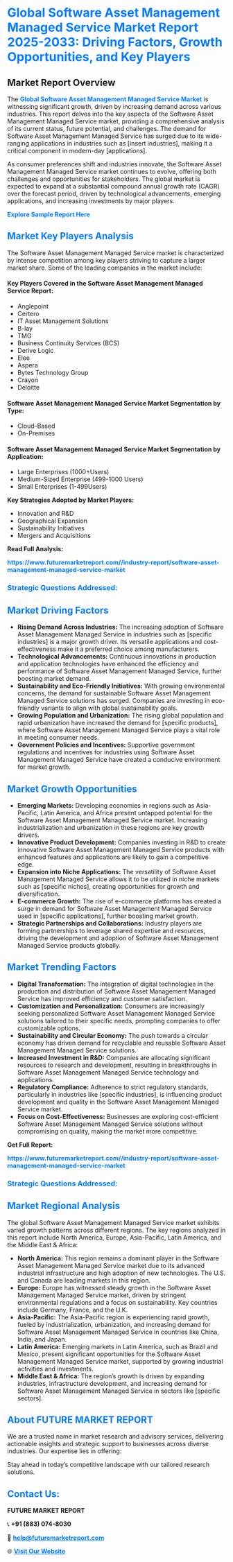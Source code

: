<h1 style="color: #007BFF;">Global Software Asset Management Managed Service Market Report 2025-2033: Driving Factors, Growth Opportunities, and Key Players</h1>

<section id="overview">
<h2>Market Report Overview</h2>
<p>The <a href="https://www.futuremarketreport.com//industry-report/software-asset-management-managed-service-market" style="color: #007BFF; text-decoration: none;"><strong>Global Software Asset Management Managed Service Market</strong></a> is witnessing significant growth, driven by increasing demand across various industries. This report delves into the key aspects of the Software Asset Management Managed Service market, providing a comprehensive analysis of its current status, future potential, and challenges. The demand for Software Asset Management Managed Service has surged due to its wide-ranging applications in industries such as [insert industries], making it a critical component in modern-day [applications].</p>
<p>As consumer preferences shift and industries innovate, the Software Asset Management Managed Service market continues to evolve, offering both challenges and opportunities for stakeholders. The global market is expected to expand at a substantial compound annual growth rate (CAGR) over the forecast period, driven by technological advancements, emerging applications, and increasing investments by major players.</p>
</section>

<section id="overview">
<p><a href="https://www.futuremarketreport.com//request-sample/reportId=51912" style="color: #007BFF; text-decoration: none;"><strong>Explore Sample Report Here</strong></a></p>
</section>

<section id="key-players">
<h2 style="color: #007BFF;">Market Key Players Analysis</h2>
<p>The Software Asset Management Managed Service market is characterized by intense competition among key players striving to capture a larger market share. Some of the leading companies in the market include:</p>
<h4>Key Players Covered in the Software Asset Management Managed Service Report:</h4>
<ul><li>Anglepoint</li><li>Certero</li><li>IT Asset Management Solutions</li><li>B-lay</li><li>TMG</li><li>Business Continuity Services (BCS)</li><li>Derive Logic</li><li>Elee</li><li>Aspera</li><li>Bytes Technology Group</li><li>Crayon</li><li>Deloitte</li></ul>
<h4>Software Asset Management Managed Service Market Segmentation by Type:</h4>
<ul><li>Cloud-Based</li><li>On-Premises</li></ul>

<h4>Software Asset Management Managed Service Market Segmentation by Application:</h4>
<ul><li>Large Enterprises (1000+Users)</li><li>Medium-Sized Enterprise (499-1000 Users)</li><li>Small Enterprises (1-499Users)</li></ul>
<p><strong>Key Strategies Adopted by Market Players:</strong></p>
<ul>
<li>Innovation and R&D</li>
<li>Geographical Expansion</li>
<li>Sustainability Initiatives</li>
<li>Mergers and Acquisitions</li>
</ul>
</section>

<section>
<p><strong>Read Full Analysis: </strong></p><a href="https://www.futuremarketreport.com//industry-report/software-asset-management-managed-service-market" style="color: #007BFF; text-decoration: none;"><strong>https://www.futuremarketreport.com//industry-report/software-asset-management-managed-service-market</strong></a>
<h3 style="color: #007BFF;">Strategic Questions Addressed:</h3>
</section>

<section id="driving-factors">
<h2 style="color: #007BFF;">Market Driving Factors</h2>
<ul>
<li><strong>Rising Demand Across Industries:</strong> The increasing adoption of Software Asset Management Managed Service in industries such as [specific industries] is a major growth driver. Its versatile applications and cost-effectiveness make it a preferred choice among manufacturers.</li>
<li><strong>Technological Advancements:</strong> Continuous innovations in production and application technologies have enhanced the efficiency and performance of Software Asset Management Managed Service, further boosting market demand.</li>
<li><strong>Sustainability and Eco-Friendly Initiatives:</strong> With growing environmental concerns, the demand for sustainable Software Asset Management Managed Service solutions has surged. Companies are investing in eco-friendly variants to align with global sustainability goals.</li>
<li><strong>Growing Population and Urbanization:</strong> The rising global population and rapid urbanization have increased the demand for [specific products], where Software Asset Management Managed Service plays a vital role in meeting consumer needs.</li>
<li><strong>Government Policies and Incentives:</strong> Supportive government regulations and incentives for industries using Software Asset Management Managed Service have created a conducive environment for market growth.</li>
</ul>
</section>

<section id="growth-opportunities">
<h2 style="color: #007BFF;">Market Growth Opportunities</h2>
<ul>
<li><strong>Emerging Markets:</strong> Developing economies in regions such as Asia-Pacific, Latin America, and Africa present untapped potential for the Software Asset Management Managed Service market. Increasing industrialization and urbanization in these regions are key growth drivers.</li>
<li><strong>Innovative Product Development:</strong> Companies investing in R&D to create innovative Software Asset Management Managed Service products with enhanced features and applications are likely to gain a competitive edge.</li>
<li><strong>Expansion into Niche Applications:</strong> The versatility of Software Asset Management Managed Service allows it to be utilized in niche markets such as [specific niches], creating opportunities for growth and diversification.</li>
<li><strong>E-commerce Growth:</strong> The rise of e-commerce platforms has created a surge in demand for Software Asset Management Managed Service used in [specific applications], further boosting market growth.</li>
<li><strong>Strategic Partnerships and Collaborations:</strong> Industry players are forming partnerships to leverage shared expertise and resources, driving the development and adoption of Software Asset Management Managed Service products globally.</li>
</ul>
</section>

<section id="trending-factors">
<h2 style="color: #007BFF;">Market Trending Factors</h2>
<ul>
<li><strong>Digital Transformation:</strong> The integration of digital technologies in the production and distribution of Software Asset Management Managed Service has improved efficiency and customer satisfaction.</li>
<li><strong>Customization and Personalization:</strong> Consumers are increasingly seeking personalized Software Asset Management Managed Service solutions tailored to their specific needs, prompting companies to offer customizable options.</li>
<li><strong>Sustainability and Circular Economy:</strong> The push towards a circular economy has driven demand for recyclable and reusable Software Asset Management Managed Service solutions.</li>
<li><strong>Increased Investment in R&D:</strong> Companies are allocating significant resources to research and development, resulting in breakthroughs in Software Asset Management Managed Service technology and applications.</li>
<li><strong>Regulatory Compliance:</strong> Adherence to strict regulatory standards, particularly in industries like [specific industries], is influencing product development and quality in the Software Asset Management Managed Service market.</li>
<li><strong>Focus on Cost-Effectiveness:</strong> Businesses are exploring cost-efficient Software Asset Management Managed Service solutions without compromising on quality, making the market more competitive.</li>
</ul>
</section>

<section>
<p><strong>Get Full Report: </strong></p><a href="https://www.futuremarketreport.com//industry-report/software-asset-management-managed-service-market" style="color: #007BFF; text-decoration: none;"><strong>https://www.futuremarketreport.com//industry-report/software-asset-management-managed-service-market</strong></a>
<h3 style="color: #007BFF;">Strategic Questions Addressed:</h3>
</section>


<section id="regional-analysis">
<h2 style="color: #007BFF;">Market Regional Analysis</h2>
<p>The global Software Asset Management Managed Service market exhibits varied growth patterns across different regions. The key regions analyzed in this report include North America, Europe, Asia-Pacific, Latin America, and the Middle East & Africa:</p>
<ul>
<li><strong>North America:</strong> This region remains a dominant player in the Software Asset Management Managed Service market due to its advanced industrial infrastructure and high adoption of new technologies. The U.S. and Canada are leading markets in this region.</li>
<li><strong>Europe:</strong> Europe has witnessed steady growth in the Software Asset Management Managed Service market, driven by stringent environmental regulations and a focus on sustainability. Key countries include Germany, France, and the U.K.</li>
<li><strong>Asia-Pacific:</strong> The Asia-Pacific region is experiencing rapid growth, fueled by industrialization, urbanization, and increasing demand for Software Asset Management Managed Service in countries like China, India, and Japan.</li>
<li><strong>Latin America:</strong> Emerging markets in Latin America, such as Brazil and Mexico, present significant opportunities for the Software Asset Management Managed Service market, supported by growing industrial activities and investments.</li>
<li><strong>Middle East & Africa:</strong> The region’s growth is driven by expanding industries, infrastructure development, and increasing demand for Software Asset Management Managed Service in sectors like [specific sectors].</li>
</ul>
</section>

<footer>
<h2 style="color: #007BFF;">About FUTURE MARKET REPORT</h2>
<p>We are a trusted name in market research and advisory services, delivering actionable insights and strategic support to businesses across diverse industries. Our expertise lies in offering:</p>

<p>Stay ahead in today’s competitive landscape with our tailored research solutions.</p>

<h2 style="color: #007BFF;">Contact Us:</h2>
<p><strong>FUTURE MARKET REPORT</strong></p>
<p>📞 <strong>+91 (883) 074-8030</strong></p>
<p>📧 <strong><a href="mailto:help@futuremarketreport.com" style="color: #007BFF;">help@futuremarketreport.com</a></strong></p>
<p>🌐 <strong><a href="https://www.futuremarketreport.com/" style="color: #007BFF;">Visit Our Website</a></strong></p>
</footer>